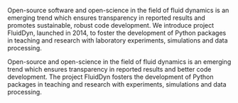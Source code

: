 Open-source software and open-science in the field of fluid dynamics is an
emerging trend which ensures transparency in reported results and promotes
sustainable, robust code development. We introduce project FluidDyn,
launched in 2014, to foster the development of Python packages in teaching
and research with laboratory experiments, simulations and data processing.


Open-source and open-science in the field of fluid dynamics is an emerging
trend which ensures transparency in reported results and better code
development. The project FluidDyn fosters the development of Python packages in
teaching and research with experiments, simulations and data processing.
